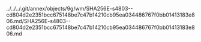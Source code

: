 ../../../.git/annex/objects/9g/wm/SHA256E-s4803--cd804d2e2351bcc675148be7c47b14210cb95ea034486767f0bb01413183e806.md/SHA256E-s4803--cd804d2e2351bcc675148be7c47b14210cb95ea034486767f0bb01413183e806.md